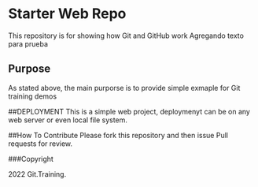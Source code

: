 # Starter Web Repo

This repository is for showing how Git and GitHub work
Agregando texto para prueba

## Purpose

As stated above, the main purporse is to provide simple exmaple for Git training demos

##DEPLOYMENT
This is a simple web project, deploymenyt can be on any web server or even local file system.

##How To Contribute
Please fork this repository and then issue Pull requests for review.

###Copyright

2022 Git.Training.